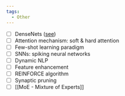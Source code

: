 ```yaml
---
tags:
  - Other
---
```

- [ ] DenseNets ([see](https://towardsdatascience.com/understanding-and-visualizing-densenets-7f688092391a))
- [ ] Attention mechanism: soft & hard attention
- [ ] Few-shot learning paradigm
- [ ] SNNs: spiking neural networks
- [ ] Dynamic NLP
- [ ] Feature enhancement
- [ ] REINFORCE algorithm
- [ ] Synaptic pruning
- [ ] [[MoE - Mixture of Experts]]